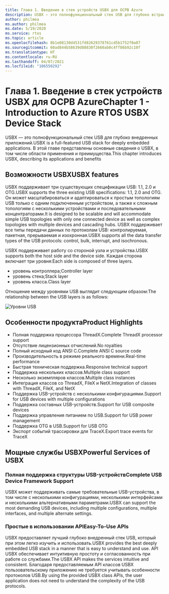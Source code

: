 ```yaml
---
title: Глава 1. Введение в стек устройств USBX для ОСРВ Azure
description: USBX — это полнофункциональный стек USB для глубоко встраиваемых приложений. В этой главе представлены основные сведения об USBX, в том числе о его преимуществах и области применения.
author: philmea
ms.author: philmea
ms.date: 5/19/2020
ms.service: rtos
ms.topic: article
ms.openlocfilehash: 8b1e08130d4531fd82629378761cd5b1752f0a07
ms.sourcegitcommit: 60ad844b58639d88830f2660ab0c4ff86b92c10f
ms.translationtype: HT
ms.contentlocale: ru-RU
ms.lasthandoff: 04/07/2021
ms.locfileid: "106550292"
---
```

# <a name="chapter-1---introduction-to-azure-rtos-usbx-device-stack"></a><span data-ttu-id="2d6b1-104">Глава 1. Введение в стек устройств USBX для ОСРВ Azure</span><span class="sxs-lookup"><span data-stu-id="2d6b1-104">Chapter 1 - Introduction to Azure RTOS USBX Device Stack</span></span>

<span data-ttu-id="2d6b1-105">USBX — это полнофункциональный стек USB для глубоко внедренных приложений.</span><span class="sxs-lookup"><span data-stu-id="2d6b1-105">USBX is a full-featured USB stack for deeply embedded applications.</span></span> <span data-ttu-id="2d6b1-106">В этой главе представлены основные сведения о USBX, в том числе области применения и преимущества.</span><span class="sxs-lookup"><span data-stu-id="2d6b1-106">This chapter introduces USBX, describing its applications and benefits</span></span> 

## <a name="usbx-features"></a><span data-ttu-id="2d6b1-107">Возможности USBX</span><span class="sxs-lookup"><span data-stu-id="2d6b1-107">USBX features</span></span>

<span data-ttu-id="2d6b1-108">USBX поддерживает три существующих спецификации USB: 1.1, 2.0 и OTG.</span><span class="sxs-lookup"><span data-stu-id="2d6b1-108">USBX supports the three existing USB specifications: 1.1, 2.0 and OTG.</span></span> <span data-ttu-id="2d6b1-109">Он может масштабироваться и адаптироваться к простым топологиям USB только с одним подключенным устройством, а также к сложным топологиям с несколькими устройствами и последовательными концентраторами.</span><span class="sxs-lookup"><span data-stu-id="2d6b1-109">It is designed to be scalable and will accommodate simple USB topologies with only one connected device as well as complex topologies with multiple devices and cascading hubs.</span></span> <span data-ttu-id="2d6b1-110">USBX поддерживает все типы передачи данных по протоколам USB: контролируемая, пакетная, прерываемая и изохронная.</span><span class="sxs-lookup"><span data-stu-id="2d6b1-110">USBX supports all the data transfer types of the USB protocols: control, bulk, interrupt, and isochronous.</span></span>

<span data-ttu-id="2d6b1-111">USBX поддерживает работу со стороной узла и устройства.</span><span class="sxs-lookup"><span data-stu-id="2d6b1-111">USBX supports both the host side and the device side.</span></span> <span data-ttu-id="2d6b1-112">Каждая сторона включает три уровня:</span><span class="sxs-lookup"><span data-stu-id="2d6b1-112">Each side is composed of three layers.</span></span>

- <span data-ttu-id="2d6b1-113">уровень контроллера;</span><span class="sxs-lookup"><span data-stu-id="2d6b1-113">Controller layer</span></span>
- <span data-ttu-id="2d6b1-114">уровень стека;</span><span class="sxs-lookup"><span data-stu-id="2d6b1-114">Stack layer</span></span>
- <span data-ttu-id="2d6b1-115">уровень класса.</span><span class="sxs-lookup"><span data-stu-id="2d6b1-115">Class layer</span></span>

<span data-ttu-id="2d6b1-116">Отношение между уровнями USB выглядит следующим образом:</span><span class="sxs-lookup"><span data-stu-id="2d6b1-116">The relationship between the USB layers is as follows:</span></span>

![Уровни USB](media/usbx-device-stack/usb-layers.png)

## <a name="product-highlights"></a><span data-ttu-id="2d6b1-118">Особенности продукта</span><span class="sxs-lookup"><span data-stu-id="2d6b1-118">Product Highlights</span></span>

- <span data-ttu-id="2d6b1-119">Полная поддержка процессора ThreadX.</span><span class="sxs-lookup"><span data-stu-id="2d6b1-119">Complete ThreadX processor support</span></span>
- <span data-ttu-id="2d6b1-120">Отсутствие лицензионных отчислений.</span><span class="sxs-lookup"><span data-stu-id="2d6b1-120">No royalties</span></span>
- <span data-ttu-id="2d6b1-121">Полный исходный код ANSI C.</span><span class="sxs-lookup"><span data-stu-id="2d6b1-121">Complete ANSI C source code</span></span>
- <span data-ttu-id="2d6b1-122">Производительность в режиме реального времени.</span><span class="sxs-lookup"><span data-stu-id="2d6b1-122">Real-time performance</span></span>
- <span data-ttu-id="2d6b1-123">Быстрая техническая поддержка.</span><span class="sxs-lookup"><span data-stu-id="2d6b1-123">Responsive technical support</span></span>
- <span data-ttu-id="2d6b1-124">Поддержка нескольких классов.</span><span class="sxs-lookup"><span data-stu-id="2d6b1-124">Multiple class support</span></span>
- <span data-ttu-id="2d6b1-125">Несколько экземпляров классов.</span><span class="sxs-lookup"><span data-stu-id="2d6b1-125">Multiple class instances</span></span>
- <span data-ttu-id="2d6b1-126">Интеграция классов со ThreadX, FileX и NetX.</span><span class="sxs-lookup"><span data-stu-id="2d6b1-126">Integration of classes with ThreadX, FileX, and NetX</span></span>
- <span data-ttu-id="2d6b1-127">Поддержка USB-устройств с несколькими конфигурациями.</span><span class="sxs-lookup"><span data-stu-id="2d6b1-127">Support for USB devices with multiple configurations</span></span>
- <span data-ttu-id="2d6b1-128">Поддержка составных USB-устройств.</span><span class="sxs-lookup"><span data-stu-id="2d6b1-128">Support for USB composite devices</span></span>
- <span data-ttu-id="2d6b1-129">Поддержка управления питанием по USB.</span><span class="sxs-lookup"><span data-stu-id="2d6b1-129">Support for USB power management</span></span>
- <span data-ttu-id="2d6b1-130">Поддержка OTG в USB.</span><span class="sxs-lookup"><span data-stu-id="2d6b1-130">Support for USB OTG</span></span>
- <span data-ttu-id="2d6b1-131">Экспорт событий трассировки для TraceX.</span><span class="sxs-lookup"><span data-stu-id="2d6b1-131">Export trace events for TraceX</span></span>

## <a name="powerful-services-of-usbx"></a><span data-ttu-id="2d6b1-132">Мощные службы USBX</span><span class="sxs-lookup"><span data-stu-id="2d6b1-132">Powerful Services of USBX</span></span>

### <a name="complete-usb-device-framework-support"></a><span data-ttu-id="2d6b1-133">Полная поддержка структуры USB-устройств</span><span class="sxs-lookup"><span data-stu-id="2d6b1-133">Complete USB Device Framework Support</span></span>

<span data-ttu-id="2d6b1-134">USBX может поддерживать самые требовательные USB-устройства, в том числе с несколькими конфигурациями, несколькими интерфейсами и несколькими альтернативными параметрами.</span><span class="sxs-lookup"><span data-stu-id="2d6b1-134">USBX can support the most demanding USB devices, including multiple configurations, multiple interfaces, and multiple alternate settings.</span></span>

### <a name="easy-to-use-apis"></a><span data-ttu-id="2d6b1-135">Простые в использовании API</span><span class="sxs-lookup"><span data-stu-id="2d6b1-135">Easy-To-Use APIs</span></span>

<span data-ttu-id="2d6b1-136">USBX предоставляет лучший глубоко внедренный стек USB, который при этом легко изучить и использовать.</span><span class="sxs-lookup"><span data-stu-id="2d6b1-136">USBX provides the best deeply embedded USB stack in a manner that is easy to understand and use.</span></span> <span data-ttu-id="2d6b1-137">API USBX обеспечивает интуитивную простоту и согласованность при работе со службами.</span><span class="sxs-lookup"><span data-stu-id="2d6b1-137">The USBX API makes the services intuitive and consistent.</span></span> <span data-ttu-id="2d6b1-138">Благодаря предоставляемым API классов USBX пользовательскому приложению не требуется учитывать особенности протоколов USB.</span><span class="sxs-lookup"><span data-stu-id="2d6b1-138">By using the provided USBX class APIs, the user application does not need to understand the complexity of the USB protocols.</span></span>
